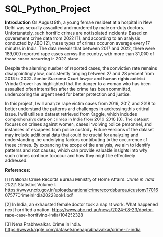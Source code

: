 # SQL_Python_Project

**Introduction**
On August 9th, a young female resident at a hospital in New Delhi was sexually assaulted and murdered by male on-duty doctors. Unfortunately, such horrific crimes are not isolated incidents. Based on government crime data from 2022 [1], and according to an analysis conducted by ABC [2], these types of crimes occur on average every 17 minutes in India. The data reveals that between 2017 and 2022, there were 189,000 reported rape cases across the country, with more than 31,000 of those cases occurring in 2022 alone.

Despite the alarming number of reported cases, the conviction rate remains disappointingly low, consistently ranging between 27 and 28 percent from 2018 to 2022. Senior Supreme Court lawyer and human rights activist Vrinda Grover has highlighted that the danger to a woman who has been assaulted often intensifies after the crime has been committed, underscoring the urgent need for better protection and justice.

In this project, I will analyze rape victim cases from 2016, 2017, and 2018 to better understand the patterns and challenges in addressing this critical issue. I will utilize a dataset retrieved from Kaggle, which includes comprehensive data on crimes in India from 2016-2018 [3]. The dataset focuses on crimes against women, cases involving police personnel, and instances of escapees from police custody. Future versions of the dataset may include additional data that could be crucial for analyzing and understanding the underlying factors contributing to the occurrence of these crimes. By expanding the scope of the analysis, we aim to identify patterns and root causes, which can provide valuable insights into why such crimes continue to occur and how they might be effectively addressed.

**References:** 

[1] National Crime Records Bureau Ministry of Home Affairs. _Crime in India 2022_. Statistics Volume I. https://www.ncrb.gov.in/uploads/nationalcrimerecordsbureau/custom/1701607577CrimeinIndia2022Book1.pdf

[2] In India, an exhausted female doctor took a nap at work. What happened next horrified a nation. https://www.abc.net.au/news/2024-08-23/doctor-rape-case-horrifying-india/104252328

[3] Neha Prabhavalkar. Crime in India. https://www.kaggle.com/datasets/nehaprabhavalkar/crime-in-india

